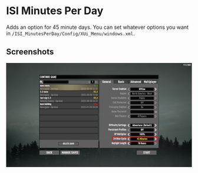 # ISI Minutes Per Day

Adds an option for 45 minute days. You can set whatever options you want in `/ISI_MinutesPerDay/Config/XUi_Menu/windows.xml`.

## Screenshots

![24 Hour Cycle](images/24-hour-cycle.png)
